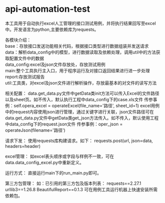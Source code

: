 # api-automation-test
本工具用于自动执行excel人工管理的接口测试用例，并将执行结果回写至excel中。开发语言为python,主要依赖库为requests。

各模块介绍：
<br>base：存放接口发送功能相关代码，根据接口类型进行数据组装并发送请求
<br>data：解析data_config中的模型，进行数据读取及依赖处理，调用util中的方法获取配置文件中的数据
<br>data_config:excel及json文件存放处，存放测试用例
<br>main:整个工具执行主入口，用于程序运行及对接口返回结果进行进一步处理
<br>report:存放测试报告
<br>util:工具类，对excel及json文件进行解析操作，存放最基本的对文件的读写方法


相关配置：
data.get_data.py文件中getData类init方法可以传入Excel的文件路径以及sheet页。如不传入，默认执行工程中data_config下的case.xls文件
			 传参事例：self.opera_excel = operateExcel(file_name='路径', sheet_id=1)
excel用例中的request内容使用json进行管理，通过关键字进行关联，json文件路径可在data.get_data.py文件中getData类get_json方法传入。如不传入，默认使用工程中data_config下的request.json文件
			 传参事例：oper_json = operateJson(filename='路径')
			 
		
请求下发：
使用requests库构建请求。如下：
requests.post(url, json=data, headers=header)

excel管理：
如excel表头顺序或字段与样例不一致，可在data.data_config_excel.py中重新定义。

运行方式：
直接运行main下的run_main.py即可。

第三方包管理：
如：已引用的第三方包及版本列表：
requests==2.27.1
urllib3==1.26.8
BeautifulReport==0.1.3
可在用例工具运行机器上快速安装所需依赖包。
